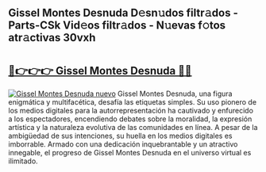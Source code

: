 ## Gissel Montes Desnuda D𝚎sn𝚞dos filtr𝚊dos - Parts-CSk Vid𝚎os filtr𝚊dos - N𝚞evas f𝚘tos atr𝚊ctivas 30vxh

# <h2><a href="http://mb3gib0.tromn.icu/?c=Gissel+Montes+Desnuda">🔗👉👉👉 Gissel Montes Desnuda 🔗🔗</a></h2>

[![Gissel Montes Desnuda nuevo](https://i.imgur.com/pEAQMta.gif)](http://mb3gib0.tromn.icu/?c=Gissel+Montes+Desnuda)
Gissel Montes Desnuda, una figura enigmática y multifacética, desafía las etiquetas simples. Su uso pionero de los medios digitales para la autorrepresentación ha cautivado y enfurecido a los espectadores, encendiendo debates sobre la moralidad, la expresión artística y la naturaleza evolutiva de las comunidades en línea. A pesar de la ambigüedad de sus intenciones, su huella en los medios digitales es imborrable. Armado con una dedicación inquebrantable y un atractivo innegable, el progreso de Gissel Montes Desnuda en el universo virtual es ilimitado.
